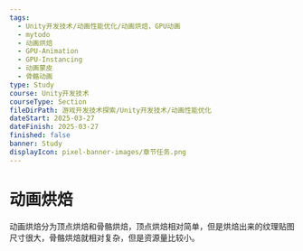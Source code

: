 ```yaml
---
tags:
  - Unity开发技术/动画性能优化/动画烘焙，GPU动画
  - mytodo
  - 动画烘焙
  - GPU-Animation
  - GPU-Instancing
  - 动画蒙皮
  - 骨骼动画
type: Study
course: Unity开发技术
courseType: Section
fileDirPath: 游戏开发技术探索/Unity开发技术/动画性能优化
dateStart: 2025-03-27
dateFinish: 2025-03-27
finished: false
banner: Study
displayIcon: pixel-banner-images/章节任务.png
---
```

# 动画烘焙
动画烘焙分为顶点烘焙和骨骼烘焙，顶点烘焙相对简单，但是烘焙出来的纹理贴图尺寸很大，骨骼烘焙就相对复杂，但是资源量比较小。




